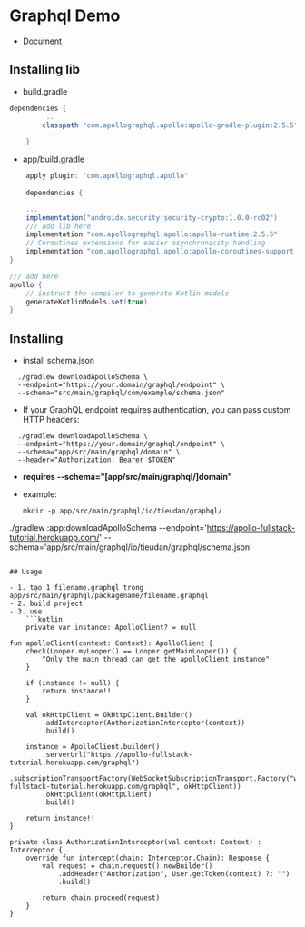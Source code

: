 # Graphql Demo

- [Document](https://www.apollographql.com/docs/android/)

## Installing lib

- build.gradle

```gradle
dependencies {
        ...
        classpath "com.apollographql.apollo:apollo-gradle-plugin:2.5.5"
        ...
    }
```

- app/build.gradle

```gradle
    apply plugin: "com.apollographql.apollo"
    
    dependencies {

    ...
    implementation("androidx.security:security-crypto:1.0.0-rc02")
    /// add lib here
    implementation "com.apollographql.apollo:apollo-runtime:2.5.5"
    // Coroutines extensions for easier asynchronicity handling
    implementation "com.apollographql.apollo:apollo-coroutines-support:2.5.5"
}

/// add here
apollo {
    // instruct the compiler to generate Kotlin models
    generateKotlinModels.set(true)
}

```


## Installing

- install schema.json

 ```shell script
   ./gradlew downloadApolloSchema \
   --endpoint="https://your.domain/graphql/endpoint" \
   --schema="src/main/graphql/com/example/schema.json"
 ```
- If your GraphQL endpoint requires authentication, you can pass custom HTTP headers:

```shell script
  ./gradlew downloadApolloSchema \
  --endpoint="https://your.domain/graphql/endpoint" \
  --schema="app/src/main/graphql/domain" \
  --header="Authorization: Bearer $TOKEN"
```

- **requires --schema="[app/src/main/graphql/]domain"**

- example:
  ```shell script
  mkdir -p app/src/main/graphql/io/tieudan/graphql/
./gradlew :app:downloadApolloSchema --endpoint='https://apollo-fullstack-tutorial.herokuapp.com/' --schema='app/src/main/graphql/io/tieudan/graphql/schema.json'

```

## Usage

- 1. tạo 1 filename.graphql trong app/src/main/graphql/packagename/filename.graphql
- 2. build project
- 3. use
    ```kotlin
    private var instance: ApolloClient? = null

fun apolloClient(context: Context): ApolloClient {
    check(Looper.myLooper() == Looper.getMainLooper()) {
        "Only the main thread can get the apolloClient instance"
    }

    if (instance != null) {
        return instance!!
    }

    val okHttpClient = OkHttpClient.Builder()
        .addInterceptor(AuthorizationInterceptor(context))
        .build()

    instance = ApolloClient.builder()
        .serverUrl("https://apollo-fullstack-tutorial.herokuapp.com/graphql")
        .subscriptionTransportFactory(WebSocketSubscriptionTransport.Factory("wss://apollo-fullstack-tutorial.herokuapp.com/graphql", okHttpClient))
        .okHttpClient(okHttpClient)
        .build()

    return instance!!
}

private class AuthorizationInterceptor(val context: Context) : Interceptor {
    override fun intercept(chain: Interceptor.Chain): Response {
        val request = chain.request().newBuilder()
            .addHeader("Authorization", User.getToken(context) ?: "")
            .build()

        return chain.proceed(request)
    }
}
```